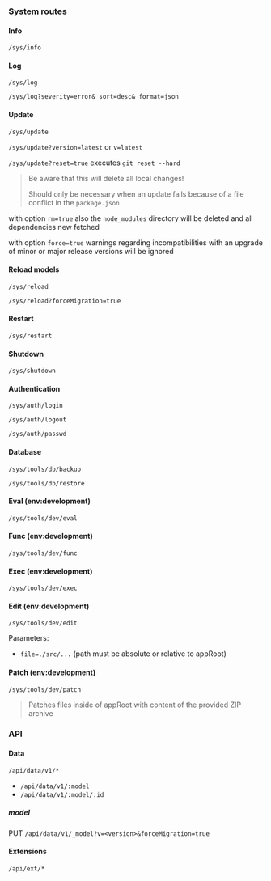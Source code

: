 ### System routes


#### Info

`/sys/info`


#### Log

`/sys/log`

`/sys/log?severity=error&_sort=desc&_format=json`


#### Update

`/sys/update`

`/sys/update?version=latest` or `v=latest` 

`/sys/update?reset=true` executes `git reset --hard`

> Be aware that this will delete all local changes!
> 
> Should only be necessary when an update fails because of a file conflict in the `package.json`

with option `rm=true` also the `node_modules` directory will be deleted and all dependencies new fetched

with option `force=true` warnings regarding incompatibilities with an upgrade of minor or major release versions will be ignored


#### Reload models

`/sys/reload`

`/sys/reload?forceMigration=true`


#### Restart

`/sys/restart`


#### Shutdown

`/sys/shutdown`


#### Authentication

`/sys/auth/login`

`/sys/auth/logout`

`/sys/auth/passwd`


#### Database

`/sys/tools/db/backup`

`/sys/tools/db/restore`


#### Eval (env:development)

`/sys/tools/dev/eval`


#### Func (env:development)

`/sys/tools/dev/func`


#### Exec (env:development)

`/sys/tools/dev/exec`


#### Edit (env:development)

`/sys/tools/dev/edit`

Parameters:

* `file=./src/...` (path must be absolute or relative to appRoot)


#### Patch (env:development)

`/sys/tools/dev/patch`

> Patches files inside of appRoot with content of the provided ZIP archive


### API


#### Data

`/api/data/v1/*`

* `/api/data/v1/:model`
* `/api/data/v1/:model/:id`


##### model

PUT `/api/data/v1/_model?v=<version>&forceMigration=true`


#### Extensions

`/api/ext/*`